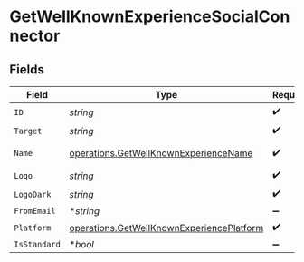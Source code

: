 # GetWellKnownExperienceSocialConnector


## Fields

| Field                                                                                                  | Type                                                                                                   | Required                                                                                               | Description                                                                                            |
| ------------------------------------------------------------------------------------------------------ | ------------------------------------------------------------------------------------------------------ | ------------------------------------------------------------------------------------------------------ | ------------------------------------------------------------------------------------------------------ |
| `ID`                                                                                                   | *string*                                                                                               | :heavy_check_mark:                                                                                     | N/A                                                                                                    |
| `Target`                                                                                               | *string*                                                                                               | :heavy_check_mark:                                                                                     | N/A                                                                                                    |
| `Name`                                                                                                 | [operations.GetWellKnownExperienceName](../../models/operations/getwellknownexperiencename.md)         | :heavy_check_mark:                                                                                     | Validator function                                                                                     |
| `Logo`                                                                                                 | *string*                                                                                               | :heavy_check_mark:                                                                                     | N/A                                                                                                    |
| `LogoDark`                                                                                             | *string*                                                                                               | :heavy_check_mark:                                                                                     | N/A                                                                                                    |
| `FromEmail`                                                                                            | **string*                                                                                              | :heavy_minus_sign:                                                                                     | N/A                                                                                                    |
| `Platform`                                                                                             | [operations.GetWellKnownExperiencePlatform](../../models/operations/getwellknownexperienceplatform.md) | :heavy_check_mark:                                                                                     | N/A                                                                                                    |
| `IsStandard`                                                                                           | **bool*                                                                                                | :heavy_minus_sign:                                                                                     | N/A                                                                                                    |